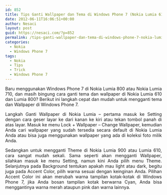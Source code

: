 ```yaml
---
id: 852
title: Tips Ganti Wallpaper dan Tema di Windows Phone 7 (Nokia Lumia 610)
date: 2012-06-11T16:06:51+00:00
author: Nesaci
layout: post
guid: https://nesaci.com/?p=852
permalink: /tips-ganti-wallpaper-dan-tema-di-windows-phone-7-nokia-lumia-610/
categories:
  - Nokia
  - Windows Phone 7
tags:
  - Nokia
  - Tips
  - Trick
  - Windows Phone 7
---
```

<p style="text-align: justify;">
  Baru menggunakan Windows Phone 7 di Nokia Lumia 800 atau Nokia Lumia 710, dan masih bingung cara ganti tema dan wallpaper di Nokia Lumia 610 dan Lumia 800? Berikut ini langkah cepat dan mudah untuk mengganti tema dan Wallpaper di Windows Phone 7.
</p>

<p style="text-align: justify;">
  Langkah Ganti Wallpaper di Nokia Lumia – pertama masuk ke Setting dengan cara geser layar ke dari kanan ke kiri atau tekan tombol panah di atas layar. Masuk ke menu Lock + Wallpaper – Change Wallpaper, kemudian Anda cari wallpaper yang sudah tersedia secara default di Nokia Lumia Anda atau bisa juga menggunakan wallpaper yang ada di koleksi foto milik Anda.
</p>

<p style="text-align: justify;">
  Sedangkan untuk mengganti Theme di Nokia Lumia 900 atau Lumia 610, cara sangat mudah sekali. Sama seperti akan mengganti Wallpaper, silahkan masuk ke menu Setting, namun kini Anda pilih menu Theme. Selanjutnya pada Background tentukan apakah mau light atau dark, begitu juga pada Accent Color, pilih warna sesuai dengan keinginan Anda. Pilihan Accent Color ini akan merubah warna tampilan kotak-kotak di Windows Phone 7, jika Anda bosan tampilan kotak berwarna Cyan, Anda bisa menggantinya warna merah ataupun pink dan warna lainnya.
</p>